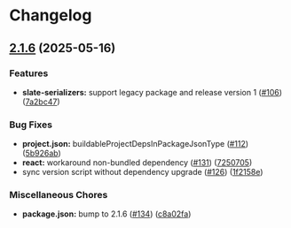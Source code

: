 # Changelog

## [2.1.6](https://github.com/thompsonsj/slate-serializers/compare/slate-serializers-v2.2.3...slate-serializers-v2.1.6) (2025-05-16)


### Features

* **slate-serializers:** support legacy package and release version 1 ([#106](https://github.com/thompsonsj/slate-serializers/issues/106)) ([7a2bc47](https://github.com/thompsonsj/slate-serializers/commit/7a2bc478b0785511f5b7774f90a838624c69eb08))


### Bug Fixes

* **project.json:** buildableProjectDepsInPackageJsonType ([#112](https://github.com/thompsonsj/slate-serializers/issues/112)) ([5b926ab](https://github.com/thompsonsj/slate-serializers/commit/5b926ab7f2582b30a87a6ca06a7a5a3413a4236a))
* **react:** workaround non-bundled dependency ([#131](https://github.com/thompsonsj/slate-serializers/issues/131)) ([7250705](https://github.com/thompsonsj/slate-serializers/commit/7250705a1d173c2e6902085f6cbd3a84686c1017))
* sync version script without dependency upgrade ([#126](https://github.com/thompsonsj/slate-serializers/issues/126)) ([1f2158e](https://github.com/thompsonsj/slate-serializers/commit/1f2158e67701d84585305bb6b925fb8a084ae39c))


### Miscellaneous Chores

* **package.json:** bump to 2.1.6 ([#134](https://github.com/thompsonsj/slate-serializers/issues/134)) ([c8a02fa](https://github.com/thompsonsj/slate-serializers/commit/c8a02fa3f3f61b5965dd242e5365e8992c3a630e))
